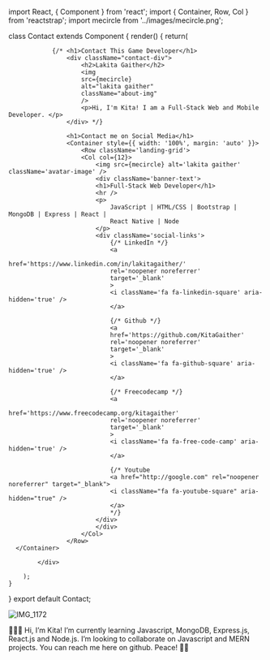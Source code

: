 import React, { Component } from 'react';
import { Container, Row, Col } from 'reactstrap';
import mecircle from '../images/mecircle.png';


class Contact extends Component {
    render() {
        return(
            <div id="contact">

                {/* <h1>Contact This Game Developer</h1>
                    <div className="contact-div">
                        <h2>Lakita Gaither</h2>
                        <img 
                        src={mecircle}
                        alt="lakita gaither"
                        className="about-img"
                        />
                        <p>Hi, I'm Kita! I am a Full-Stack Web and Mobile Developer. </p>
                    </div> */}

                    <h1>Contact me on Social Media</h1>
                    <Container style={{ width: '100%', margin: 'auto' }}>
                        <Row className='landing-grid'>
                        <Col col={12}>
                            <img src={mecircle} alt='lakita gaither' className='avatar-image' />
                            <div className='banner-text'>
                            <h1>Full-Stack Web Developer</h1>
                            <hr />
                            <p>
                                JavaScript | HTML/CSS | Bootstrap | MongoDB | Express | React |
                                React Native | Node
                            </p>
                            <div className='social-links'>
                                {/* LinkedIn */}
                                <a
                                href='https://www.linkedin.com/in/lakitagaither/'
                                rel='noopener noreferrer'
                                target='_blank'
                                >
                                <i className='fa fa-linkedin-square' aria-hidden='true' />
                                </a>

                                {/* Github */}
                                <a
                                href='https://github.com/KitaGaither'
                                rel='noopener noreferrer'
                                target='_blank'
                                >
                                <i className='fa fa-github-square' aria-hidden='true' />
                                </a>

                                {/* Freecodecamp */}
                                <a
                                href='https://www.freecodecamp.org/kitagaither'
                                rel='noopener noreferrer'
                                target='_blank'
                                >
                                <i className='fa fa-free-code-camp' aria-hidden='true' />
                                </a>

                                {/* Youtube
                                <a href="http://google.com" rel="noopener noreferrer" target="_blank">
                                <i className="fa fa-youtube-square" aria-hidden="true" />
                                </a>
                                */}
                            </div>
                            </div>
                        </Col>
                    </Row>
      </Container>

            </div>
            
        );
    }
}
export default Contact;


![IMG_1172](https://user-images.githubusercontent.com/33188711/123331937-8651e980-d505-11eb-8378-af26f8c83851.GIF)


🧜🏼‍♀️  Hi, I’m Kita!
I’m currently learning Javascript, MongoDB, Express.js, React.js and Node.js. I’m looking to collaborate on Javascript and MERN projects. You can reach me here on github. Peace! ✌🏽


